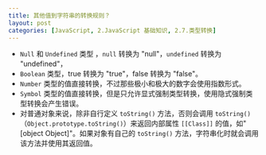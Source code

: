 ```yaml
---
title: 其他值到字符串的转换规则？
layout: post
categories: [JavaScript, 2.JavaScript 基础知识, 2.7.类型转换]
---
```


- `Null` 和 `Undefined` 类型 ，`null` 转换为 "null"，`undefined` 转换为 "undefined"，
- `Boolean` 类型，true 转换为 "true"，false 转换为 "false"。
- `Number` 类型的值直接转换，不过那些极小和极大的数字会使用指数形式。
- `Symbol` 类型的值直接转换，但是只允许显式强制类型转换，使用隐式强制类型转换会产生错误。
- 对普通对象来说，除非自行定义 `toString()` 方法，否则会调用 `toString()`（`Object.prototype.toString()`）来返回内部属性 `[[Class]]` 的值，如"[object Object]"。如果对象有自己的 `toString()` 方法，字符串化时就会调用该方法并使用其返回值。
